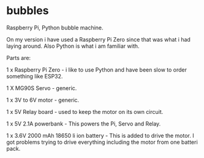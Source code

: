 # bubbles
Raspberry Pi, Python bubble machine.

On my version i have used a Raspberry Pi Zero since that was what i had laying around. Also Python is what i am familiar with.


Parts are:

1 x Raspberry Pi Zero - i like to use Python and have been slow to order something like ESP32.

1 X MG90S Servo - generic.

1 x 3V to 6V motor - generic.

1 x 5V Relay board - used to keep the motor on its own circuit.

1 x 5V 2.1A powerbank - This powers the Pi, Servo and Relay.

1 x 3.6V 2000 mAh 18650 li ion battery - This is added to drive the motor. I got problems trying to drive everything including the motor from one batteri pack.
